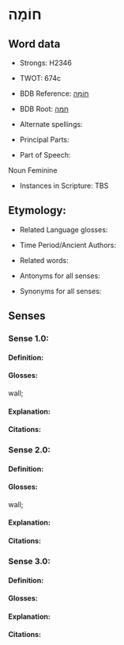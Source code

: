 # חוֹמָה

<!-- Status: S2="NeedsEdits" -->
<!-- Lexica used for edits:   -->

## Word data

* Strongs: H2346

* TWOT: 674c

* BDB Reference: [חוֹמָה](rc://en/bdb/dict/h.df.ad)

* BDB Root: [חמה](rc://en/bdb/dict/h.df.aa)

* Alternate spellings:

* Principal Parts:

* Part of Speech:

Noun Feminine

* Instances in Scripture: TBS

## Etymology:

* Related Language glosses:

* Time Period/Ancient Authors:

* Related words:

* Antonyms for all senses:

* Synonyms for all senses:

## Senses

### Sense 1.0:

#### Definition:

#### Glosses:

wall; 

#### Explanation:

#### Citations:



### Sense 2.0:

#### Definition:

#### Glosses:

wall; 

#### Explanation:

#### Citations:



### Sense 3.0:

#### Definition:

#### Glosses:



#### Explanation:

#### Citations:



